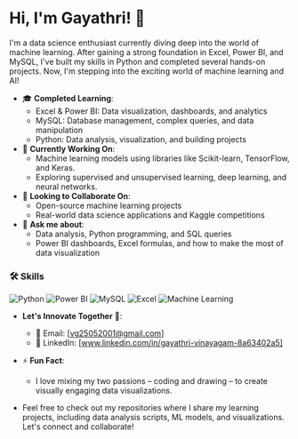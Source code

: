 # Hi, I'm Gayathri! 👋

I'm a data science enthusiast currently diving deep into the world of machine learning. After gaining a strong foundation in Excel, Power BI, and MySQL, I've built my skills in Python and completed several hands-on projects. Now, I'm stepping into the exciting world of machine learning and AI!

- 🎓 **Completed Learning**:
  - Excel & Power BI: Data visualization, dashboards, and analytics
  - MySQL: Database management, complex queries, and data manipulation
  - Python: Data analysis, visualization, and building projects
- 🔭 **Currently Working On**:  
  - Machine learning models using libraries like Scikit-learn, TensorFlow, and Keras.
  - Exploring supervised and unsupervised learning, deep learning, and neural networks.
- 🌱 **Looking to Collaborate On**:  
  - Open-source machine learning projects
  - Real-world data science applications and Kaggle competitions
- 💬 **Ask me about**:  
  - Data analysis, Python programming, and SQL queries
  - Power BI dashboards, Excel formulas, and how to make the most of data visualization
### 🛠️ Skills

![Python](https://img.shields.io/badge/Python-3776AB?style=for-the-badge&logo=python&logoColor=white)
![Power BI](https://img.shields.io/badge/Power%20BI-F2C811?style=for-the-badge&logo=powerbi&logoColor=black)
![MySQL](https://img.shields.io/badge/MySQL-005C84?style=for-the-badge&logo=mysql&logoColor=white)
![Excel](https://img.shields.io/badge/Microsoft_Excel-217346?style=for-the-badge&logo=microsoft-excel&logoColor=white)
![Machine Learning](https://img.shields.io/badge/Machine%20Learning-102230?style=for-the-badge&logo=tensorflow&logoColor=orange)

- **Let's Innovate Together** 🚀:
  - 📧 Email: [vg25052001@gmail.com]
  - 🔗 LinkedIn: [www.linkedin.com/in/gayathri-vinayagam-8a63402a5]
- ⚡ **Fun Fact**:
  - I love mixing my two passions – coding and drawing – to create visually engaging data visualizations.
  
- Feel free to check out my repositories where I share my learning projects, including data analysis scripts, ML models, and visualizations. Let's connect and collaborate!





